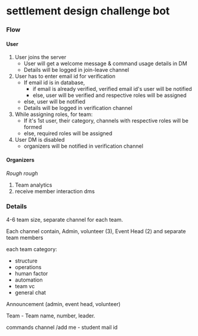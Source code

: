 # settlement design challenge bot

### Flow
#### User
1. User joins the server
    - User will get a welcome message & command usage details in DM
    - Details will be logged in join-leave channel
2. User has to enter email id for verification
    - If email id is in database,
        - if email is already verified, verified email id's user will be notified
        - else, user will be verified and respective roles will be assigned
    - else, user will be notified
    - Details will be logged in verification channel
3. While assigning roles, for team:
    - If it's 1st user, their category, channels with respective roles will be formed
    - else, required roles will be assigned
4. User DM is disabled
    - organizers will be notified in verification channel

#### Organizers
_Rough rough_

1. Team analytics
2. receive member interaction dms

### Details
4-6 team size, separate channel for each team.

Each channel contain, Admin, volunteer (3), Event Head (2) and separate team members

each team category:
- structure
- operations
- human factor
- automation
- team vc
- general chat

Announcement (admin, event head, volunteer)


Team - Team name, number, leader.


commands channel
/add me - student mail id
